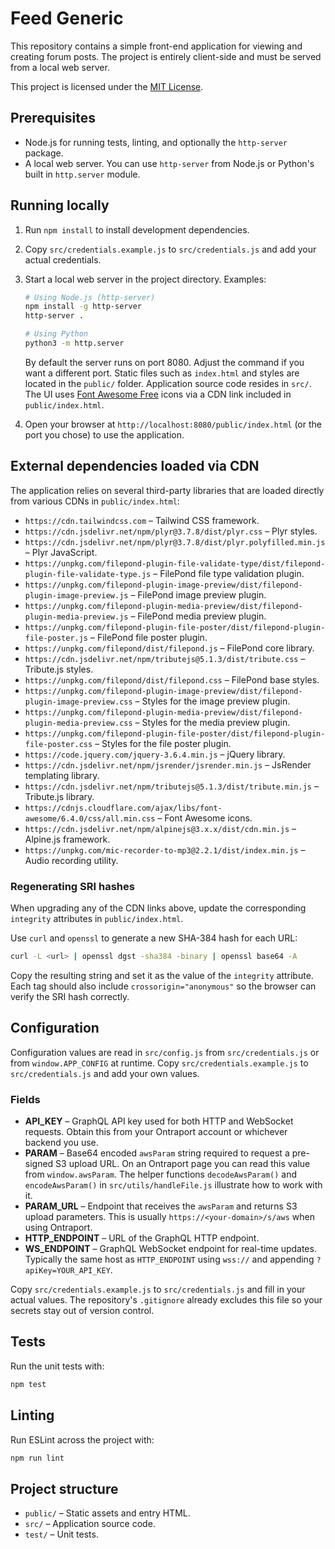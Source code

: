 # Feed Generic

This repository contains a simple front-end application for viewing and creating forum posts. The project is entirely client-side and must be served from a local web server.

This project is licensed under the [MIT License](LICENSE).

## Prerequisites

- Node.js for running tests, linting, and optionally the `http-server` package.
- A local web server. You can use `http-server` from Node.js or Python's built in `http.server` module.

## Running locally

1. Run `npm install` to install development dependencies.

2. Copy `src/credentials.example.js` to `src/credentials.js` and add your actual credentials.

3. Start a local web server in the project directory. Examples:

   ```bash
   # Using Node.js (http-server)
   npm install -g http-server
   http-server .

   # Using Python
   python3 -m http.server
   ```

   By default the server runs on port 8080. Adjust the command if you want a different port.
   Static files such as `index.html` and styles are located in the `public/` folder. Application source code resides in `src/`.
   The UI uses [Font Awesome Free](https://fontawesome.com/) icons via a CDN link included in `public/index.html`.

4. Open your browser at `http://localhost:8080/public/index.html` (or the port you chose) to use the application.

## External dependencies loaded via CDN

The application relies on several third-party libraries that are loaded directly
from various CDNs in `public/index.html`:

- `https://cdn.tailwindcss.com` – Tailwind CSS framework.
- `https://cdn.jsdelivr.net/npm/plyr@3.7.8/dist/plyr.css` – Plyr styles.
- `https://cdn.jsdelivr.net/npm/plyr@3.7.8/dist/plyr.polyfilled.min.js` – Plyr
  JavaScript.
- `https://unpkg.com/filepond-plugin-file-validate-type/dist/filepond-plugin-file-validate-type.js` – FilePond file type validation plugin.
- `https://unpkg.com/filepond-plugin-image-preview/dist/filepond-plugin-image-preview.js` – FilePond image preview plugin.
- `https://unpkg.com/filepond-plugin-media-preview/dist/filepond-plugin-media-preview.js` – FilePond media preview plugin.
- `https://unpkg.com/filepond-plugin-file-poster/dist/filepond-plugin-file-poster.js` – FilePond file poster plugin.
- `https://unpkg.com/filepond/dist/filepond.js` – FilePond core library.
- `https://cdn.jsdelivr.net/npm/tributejs@5.1.3/dist/tribute.css` – Tribute.js styles.
- `https://unpkg.com/filepond/dist/filepond.css` – FilePond base styles.
- `https://unpkg.com/filepond-plugin-image-preview/dist/filepond-plugin-image-preview.css` – Styles for the image preview plugin.
- `https://unpkg.com/filepond-plugin-media-preview/dist/filepond-plugin-media-preview.css` – Styles for the media preview plugin.
- `https://unpkg.com/filepond-plugin-file-poster/dist/filepond-plugin-file-poster.css` – Styles for the file poster plugin.
- `https://code.jquery.com/jquery-3.6.4.min.js` – jQuery library.
- `https://cdn.jsdelivr.net/npm/jsrender/jsrender.min.js` – JsRender templating library.
- `https://cdn.jsdelivr.net/npm/tributejs@5.1.3/dist/tribute.min.js` – Tribute.js library.
- `https://cdnjs.cloudflare.com/ajax/libs/font-awesome/6.4.0/css/all.min.css` – Font Awesome icons.
- `https://cdn.jsdelivr.net/npm/alpinejs@3.x.x/dist/cdn.min.js` – Alpine.js framework.
- `https://unpkg.com/mic-recorder-to-mp3@2.2.1/dist/index.min.js` – Audio recording utility.

### Regenerating SRI hashes

When upgrading any of the CDN links above, update the corresponding
`integrity` attributes in `public/index.html`.

Use `curl` and `openssl` to generate a new SHA-384 hash for each URL:

```bash
curl -L <url> | openssl dgst -sha384 -binary | openssl base64 -A
```

Copy the resulting string and set it as the value of the `integrity`
attribute. Each tag should also include `crossorigin="anonymous"` so
the browser can verify the SRI hash correctly.

## Configuration

Configuration values are read in `src/config.js` from `src/credentials.js` or from `window.APP_CONFIG` at runtime. Copy `src/credentials.example.js` to `src/credentials.js` and add your own values.

### Fields

- **API_KEY** – GraphQL API key used for both HTTP and WebSocket requests. Obtain this from your Ontraport account or whichever backend you use.
- **PARAM** – Base64 encoded `awsParam` string required to request a pre-signed S3 upload URL. On an Ontraport page you can read this value from `window.awsParam`. The helper functions `decodeAwsParam()` and `encodeAwsParam()` in `src/utils/handleFile.js` illustrate how to work with it.
- **PARAM_URL** – Endpoint that receives the `awsParam` and returns S3 upload parameters. This is usually `https://<your-domain>/s/aws` when using Ontraport.
- **HTTP_ENDPOINT** – URL of the GraphQL HTTP endpoint.
- **WS_ENDPOINT** – GraphQL WebSocket endpoint for real-time updates. Typically the same host as `HTTP_ENDPOINT` using `wss://` and appending `?apiKey=YOUR_API_KEY`.

Copy `src/credentials.example.js` to `src/credentials.js` and fill in your actual values. The repository's `.gitignore` already excludes this file so your secrets stay out of version control.

## Tests

Run the unit tests with:

```bash
npm test
```

## Linting

Run ESLint across the project with:

```bash
npm run lint
```

## Project structure

- `public/` – Static assets and entry HTML.
- `src/` – Application source code.
- `test/` – Unit tests.

